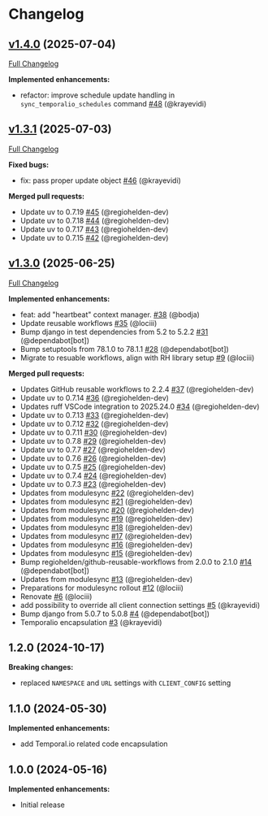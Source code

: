# Changelog

## [v1.4.0](https://github.com/RegioHelden/django-temporalio/tree/v1.4.0) (2025-07-04)

[Full Changelog](https://github.com/RegioHelden/django-temporalio/compare/v1.3.1...v1.4.0)

**Implemented enhancements:**

- refactor: improve schedule update handling in `sync_temporalio_schedules` command [\#48](https://github.com/RegioHelden/django-temporalio/pull/48) (@krayevidi)

## [v1.3.1](https://github.com/RegioHelden/django-temporalio/tree/v1.3.1) (2025-07-03)

[Full Changelog](https://github.com/RegioHelden/django-temporalio/compare/v1.3.0...v1.3.1)

**Fixed bugs:**

- fix: pass proper update object [\#46](https://github.com/RegioHelden/django-temporalio/pull/46) (@krayevidi)

**Merged pull requests:**

- Update uv to 0.7.19 [\#45](https://github.com/RegioHelden/django-temporalio/pull/45) (@regiohelden-dev)
- Update uv to 0.7.18 [\#44](https://github.com/RegioHelden/django-temporalio/pull/44) (@regiohelden-dev)
- Update uv to 0.7.17 [\#43](https://github.com/RegioHelden/django-temporalio/pull/43) (@regiohelden-dev)
- Update uv to 0.7.15 [\#42](https://github.com/RegioHelden/django-temporalio/pull/42) (@regiohelden-dev)

## [v1.3.0](https://github.com/RegioHelden/django-temporalio/tree/v1.3.0) (2025-06-25)

[Full Changelog](https://github.com/RegioHelden/django-temporalio/compare/v1.2.0...v1.3.0)

**Implemented enhancements:**

- feat: add "heartbeat" context manager. [\#38](https://github.com/RegioHelden/django-temporalio/pull/38) (@bodja)
- Update reusable workflows [\#35](https://github.com/RegioHelden/django-temporalio/pull/35) (@lociii)
- Bump django in test dependencies from 5.2 to 5.2.2 [\#31](https://github.com/RegioHelden/django-temporalio/pull/31) (@dependabot[bot])
- Bump setuptools from 78.1.0 to 78.1.1 [\#28](https://github.com/RegioHelden/django-temporalio/pull/28) (@dependabot[bot])
- Migrate to resuable workflows, align with RH library setup [\#9](https://github.com/RegioHelden/django-temporalio/pull/9) (@lociii)

**Merged pull requests:**

- Updates GitHub reusable workflows to 2.2.4 [\#37](https://github.com/RegioHelden/django-temporalio/pull/37) (@regiohelden-dev)
- Update uv to 0.7.14 [\#36](https://github.com/RegioHelden/django-temporalio/pull/36) (@regiohelden-dev)
- Updates ruff VSCode integration to 2025.24.0 [\#34](https://github.com/RegioHelden/django-temporalio/pull/34) (@regiohelden-dev)
- Update uv to 0.7.13 [\#33](https://github.com/RegioHelden/django-temporalio/pull/33) (@regiohelden-dev)
- Update uv to 0.7.12 [\#32](https://github.com/RegioHelden/django-temporalio/pull/32) (@regiohelden-dev)
- Update uv to 0.7.11 [\#30](https://github.com/RegioHelden/django-temporalio/pull/30) (@regiohelden-dev)
- Update uv to 0.7.8 [\#29](https://github.com/RegioHelden/django-temporalio/pull/29) (@regiohelden-dev)
- Update uv to 0.7.7 [\#27](https://github.com/RegioHelden/django-temporalio/pull/27) (@regiohelden-dev)
- Update uv to 0.7.6 [\#26](https://github.com/RegioHelden/django-temporalio/pull/26) (@regiohelden-dev)
- Update uv to 0.7.5 [\#25](https://github.com/RegioHelden/django-temporalio/pull/25) (@regiohelden-dev)
- Update uv to 0.7.4 [\#24](https://github.com/RegioHelden/django-temporalio/pull/24) (@regiohelden-dev)
- Update uv to 0.7.3 [\#23](https://github.com/RegioHelden/django-temporalio/pull/23) (@regiohelden-dev)
- Updates from modulesync [\#22](https://github.com/RegioHelden/django-temporalio/pull/22) (@regiohelden-dev)
- Updates from modulesync [\#21](https://github.com/RegioHelden/django-temporalio/pull/21) (@regiohelden-dev)
- Updates from modulesync [\#20](https://github.com/RegioHelden/django-temporalio/pull/20) (@regiohelden-dev)
- Updates from modulesync [\#19](https://github.com/RegioHelden/django-temporalio/pull/19) (@regiohelden-dev)
- Updates from modulesync [\#18](https://github.com/RegioHelden/django-temporalio/pull/18) (@regiohelden-dev)
- Updates from modulesync [\#17](https://github.com/RegioHelden/django-temporalio/pull/17) (@regiohelden-dev)
- Updates from modulesync [\#16](https://github.com/RegioHelden/django-temporalio/pull/16) (@regiohelden-dev)
- Updates from modulesync [\#15](https://github.com/RegioHelden/django-temporalio/pull/15) (@regiohelden-dev)
- Bump regiohelden/github-reusable-workflows from 2.0.0 to 2.1.0 [\#14](https://github.com/RegioHelden/django-temporalio/pull/14) (@dependabot[bot])
- Updates from modulesync  [\#13](https://github.com/RegioHelden/django-temporalio/pull/13) (@regiohelden-dev)
- Preparations for modulesync rollout [\#12](https://github.com/RegioHelden/django-temporalio/pull/12) (@lociii)
- Renovate [\#6](https://github.com/RegioHelden/django-temporalio/pull/6) (@lociii)
- add possibility to override all client connection settings [\#5](https://github.com/RegioHelden/django-temporalio/pull/5) (@krayevidi)
- Bump django from 5.0.7 to 5.0.8 [\#4](https://github.com/RegioHelden/django-temporalio/pull/4) (@dependabot[bot])
- Temporalio encapsulation [\#3](https://github.com/RegioHelden/django-temporalio/pull/3) (@krayevidi)

## 1.2.0 (2024-10-17)

**Breaking changes:**

* replaced `NAMESPACE` and `URL` settings with `CLIENT_CONFIG` setting

## 1.1.0 (2024-05-30)

**Implemented enhancements:**

* add Temporal.io related code encapsulation 

## 1.0.0 (2024-05-16)

**Implemented enhancements:**

* Initial release


